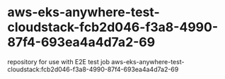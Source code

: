 # aws-eks-anywhere-test-cloudstack-fcb2d046-f3a8-4990-87f4-693ea4a4d7a2-69
repository for use with E2E test job aws-eks-anywhere-test-cloudstack:fcb2d046-f3a8-4990-87f4-693ea4a4d7a2-69
